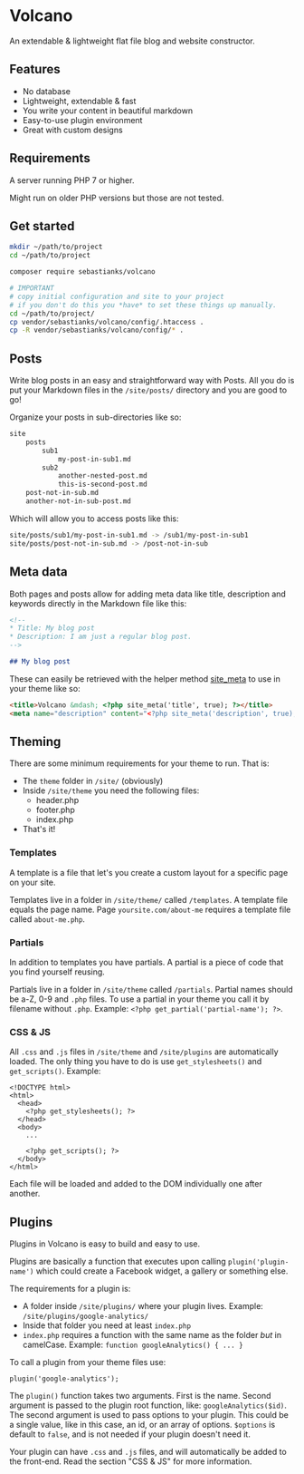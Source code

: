 # Volcano

An extendable & lightweight flat file blog and website constructor.

## Features

-   No database
-   Lightweight, extendable & fast
-   You write your content in beautiful markdown
-   Easy-to-use plugin environment
-   Great with custom designs

## Requirements

A server running PHP 7 or higher.

Might run on older PHP versions but those are not tested.

## Get started

```bash
mkdir ~/path/to/project
cd ~/path/to/project

composer require sebastianks/volcano

# IMPORTANT
# copy initial configuration and site to your project
# if you don't do this you *have* to set these things up manually.
cd ~/path/to/project/
cp vendor/sebastianks/volcano/config/.htaccess .
cp -R vendor/sebastianks/volcano/config/* .
```

## Posts

Write blog posts in an easy and straightforward way with Posts. All you do is put your Markdown files in the `/site/posts/` directory and you are good to go!

Organize your posts in sub-directories like so:

```bash
site
    posts
        sub1
            my-post-in-sub1.md
        sub2
            another-nested-post.md
            this-is-second-post.md
    post-not-in-sub.md
    another-not-in-sub-post.md
```

Which will allow you to access posts like this:

```bash
site/posts/sub1/my-post-in-sub1.md -> /sub1/my-post-in-sub1
site/posts/post-not-in-sub.md -> /post-not-in-sub
```

## Meta data

Both pages and posts allow for adding meta data like title, description and keywords directly in the Markdown file like this:

```md
<!--
* Title: My blog post
* Description: I am just a regular blog post.
-->

## My blog post
```

These can easily be retrieved with the helper method [site_meta](https://github.com/sebastianks/volcano/blob/master/core/meta.php#L10) to use in your theme like so:

```html
<title>Volcano &mdash; <?php site_meta('title', true); ?></title>
<meta name="description" content="<?php site_meta('description', true); ?>" />
```

## Theming

There are some minimum requirements for your theme to run. That is:

-   The `theme` folder in `/site/` (obviously)
-   Inside `/site/theme` you need the following files:
    -   header.php
    -   footer.php
    -   index.php
-   That's it!

### Templates

A template is a file that let's you create a custom layout for a specific page on your site.

Templates live in a folder in `/site/theme/` called `/templates`. A template file equals the page name.
Page `yoursite.com/about-me` requires a template file called `about-me.php`.

### Partials

In addition to templates you have partials. A partial is a piece of code that you find yourself reusing.

Partials live in a folder in `/site/theme` called `/partials`. Partial names should be a-Z, 0-9 and `.php` files.
To use a partial in your theme you call it by filename without `.php`. Example: `<?php get_partial('partial-name'); ?>`.

### CSS & JS

All `.css` and `.js` files in `/site/theme` and `/site/plugins` are automatically loaded.
The only thing you have to do is use `get_stylesheets()` and `get_scripts()`. Example:

```
<!DOCTYPE html>
<html>
  <head>
    <?php get_stylesheets(); ?>
  </head>
  <body>
    ...

    <?php get_scripts(); ?>
  </body>
</html>
```

Each file will be loaded and added to the DOM individually one after another.

## Plugins

Plugins in Volcano is easy to build and easy to use.

Plugins are basically a function that executes upon calling `plugin('plugin-name')` which could create a Facebook widget, a gallery or something else.

The requirements for a plugin is:

-   A folder inside `/site/plugins/` where your plugin lives. Example: `/site/plugins/google-analytics/`
-   Inside that folder you need at least `index.php`
-   `index.php` requires a function with the same name as the folder _but_ in camelCase. Example: `function googleAnalytics() { ... }`

To call a plugin from your theme files use:

`plugin('google-analytics');`

The `plugin()` function takes two arguments. First is the name. Second argument is passed to the plugin root function, like: `googleAnalytics($id)`. The second argument is used to pass options to your plugin. This could be a single value, like in this case, an id, or an array of options. `$options` is default to `false`, and is not needed if your plugin doesn't need it.

Your plugin can have `.css` and `.js` files, and will automatically be added to the front-end. Read the section "CSS & JS" for more information.
